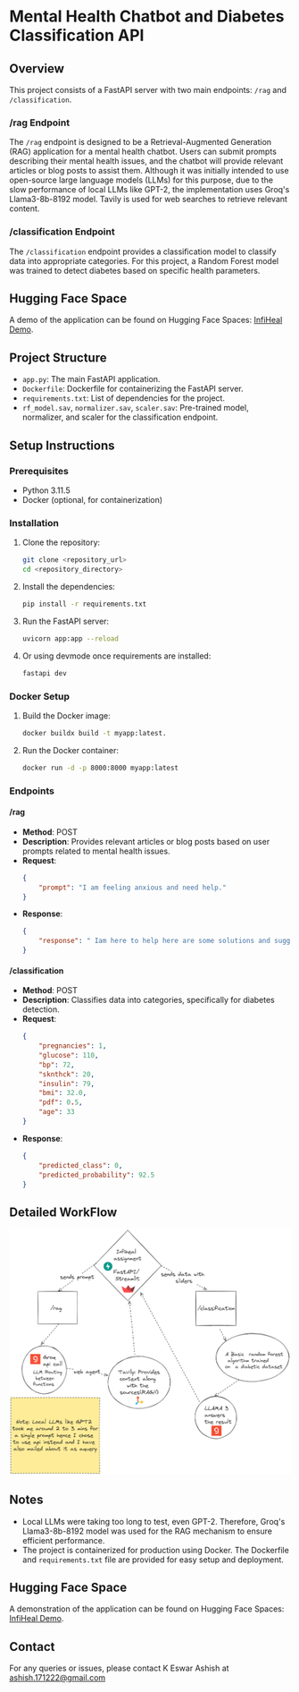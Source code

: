 # Mental Health Chatbot and Diabetes Classification API

## Overview

This project consists of a FastAPI server with two main endpoints: `/rag` and `/classification`.

### /rag Endpoint
The `/rag` endpoint is designed to be a Retrieval-Augmented Generation (RAG) application for a mental health chatbot. Users can submit prompts describing their mental health issues, and the chatbot will provide relevant articles or blog posts to assist them. Although it was initially intended to use open-source large language models (LLMs) for this purpose, due to the slow performance of local LLMs like GPT-2, the implementation uses Groq's Llama3-8b-8192 model. Tavily is used for web searches to retrieve relevant content.

### /classification Endpoint
The `/classification` endpoint provides a classification model to classify data into appropriate categories. For this project, a Random Forest model was trained to detect diabetes based on specific health parameters. 

## Hugging Face Space
A demo of the application can be found on Hugging Face Spaces: [InfiHeal Demo](https://huggingface.co/spaces/Ashish1722/infiheal_demo/tree/main).

## Project Structure
- `app.py`: The main FastAPI application.
- `Dockerfile`: Dockerfile for containerizing the FastAPI server.
- `requirements.txt`: List of dependencies for the project.
- `rf_model.sav`, `normalizer.sav`, `scaler.sav`: Pre-trained model, normalizer, and scaler for the classification endpoint.

## Setup Instructions

### Prerequisites
- Python 3.11.5
- Docker (optional, for containerization)

### Installation
1. Clone the repository:
    ```sh
    git clone <repository_url>
    cd <repository_directory>
    ```

2. Install the dependencies:
    ```sh
    pip install -r requirements.txt
    ```

3. Run the FastAPI server:
    ```sh
    uvicorn app:app --reload
    ```
4. Or using devmode once requirements are installed:
    ```sh
    fastapi dev
    ```

### Docker Setup
1. Build the Docker image:
    ```sh
    docker buildx build -t myapp:latest.
    ```

2. Run the Docker container:
    ```sh
    docker run -d -p 8000:8000 myapp:latest
    ```

### Endpoints

#### /rag
- **Method**: POST
- **Description**: Provides relevant articles or blog posts based on user prompts related to mental health issues.
- **Request**:
    ```json
    {
        "prompt": "I am feeling anxious and need help."
    }
    ```
- **Response**:
    ```json
    {
        "response": " Iam here to help here are some solutions and suggestions with  references"
    }
    ```

#### /classification
- **Method**: POST
- **Description**: Classifies data into categories, specifically for diabetes detection.
- **Request**:
    ```json
    {
        "pregnancies": 1,
        "glucose": 110,
        "bp": 72,
        "sknthck": 20,
        "insulin": 79,
        "bmi": 32.0,
        "pdf": 0.5,
        "age": 33
    }
    ```
- **Response**:
    ```json
    {
        "predicted_class": 0,
        "predicted_probability": 92.5
    }
    ```
## Detailed WorkFlow
![Flowchart](image.png)

## Notes
- Local LLMs were taking too long to test, even GPT-2. Therefore, Groq's Llama3-8b-8192 model was used for the RAG mechanism to ensure efficient performance.
- The project is containerized for production using Docker. The Dockerfile and `requirements.txt` file are provided for easy setup and deployment.

## Hugging Face Space
A demonstration of the application can be found on Hugging Face Spaces: [InfiHeal Demo](https://huggingface.co/spaces/Ashish1722/infiheal_demo/tree/main).

## Contact
For any queries or issues, please contact K Eswar Ashish at ashish.171222@gmail.com

